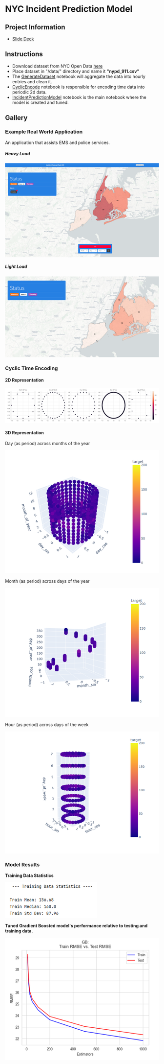  # NYC Incident Prediction Model

## Project Information

- [Slide Deck](documents/presentation.pdf)

## Instructions

- Download dataset from NYC Open Data [here](https://data.cityofnewyork.us/Public-Safety/NYPD-Calls-for-Service-Historic-/d6zx-ckhd/about_data)
- Place dataset in "/data/" directory and name it **"nypd_911.csv"**
- The [GenerateDataset](notebooks/GenerateDataset.ipynb) notebook will aggregate the data into hourly entries and clean it.
- [CyclicEncode](notebooks/CyclicEncode.ipynb) notebook is responsible for encoding time data into periodic 2d data.
- [IncidentPredictionModel](notebooks/IncidentPredictionModel.ipynb) notebook is the main notebook where the model is created and tuned.

## Gallery

### Example Real World Application

An application that assists EMS and police services.

##### Heavy Load
![Application Image 1](images/application.png)

##### Light Load
![Application Image 2](images/application2.png)

### Cyclic Time Encoding

#### 2D Representation

![2dencodings](images/2dencodings.png)

#### 3D Representation

Day (as period) across months of the year

![3dencodings1](images/3dencoding1.png)

Month (as period) across days of the year

![3dencodings2](images/3dencoding2.png)

Hour (as period) across days of the week

![3dencodings3](images/3dencoding3.png)

### Model Results

**Training Data Statistics**

![trainingdatastats](images/trainstats.png)

**Tuned Gradient Boosted model's performance relative to testing and training data.**

![model_tuning](images/modeltuning.png)
